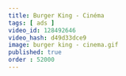 ```yaml
---
title: Burger King - Cinéma
tags: [ ads ]
video_id: 128492646
video_hash: d49d33dce9
image: burger king - cinema.gif
published: true
order : 52000
---
```

